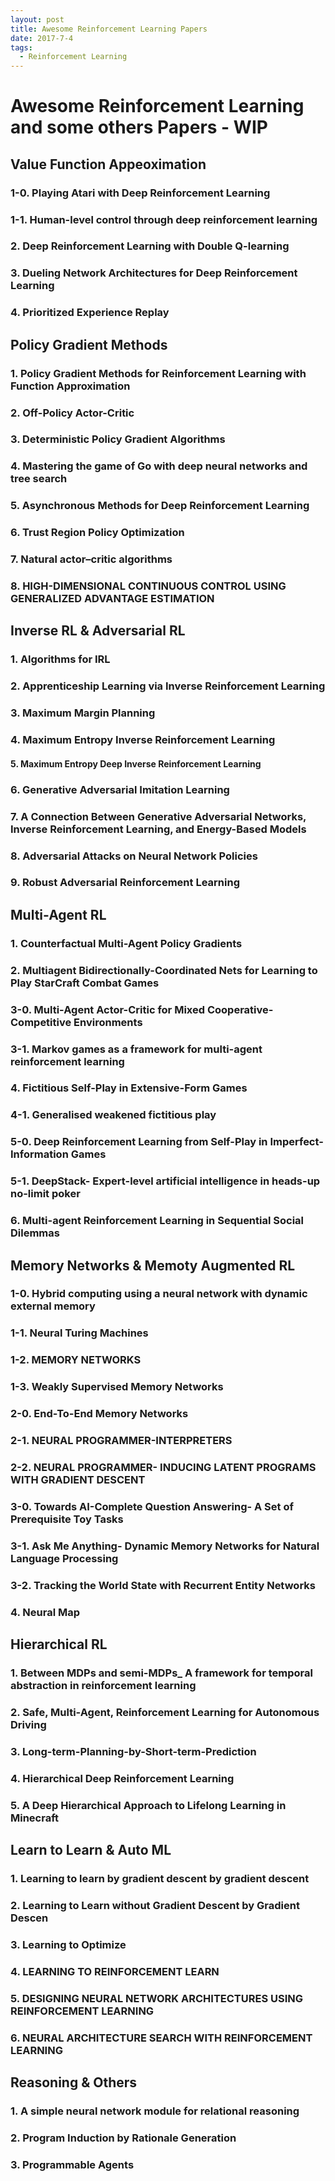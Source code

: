 ```yaml
---
layout: post
title: Awesome Reinforcement Learning Papers
date: 2017-7-4
tags:
  - Reinforcement Learning
---
```



# Awesome Reinforcement Learning and some others Papers - WIP

## Value Function Appeoximation

### 1-0. Playing Atari with Deep Reinforcement Learning

### 1-1. Human-level control through deep reinforcement learning

### 2. Deep Reinforcement Learning with Double Q-learning 

### 3. Dueling Network Architectures for Deep Reinforcement Learning

### 4. Prioritized Experience Replay

## Policy Gradient Methods

### 1. Policy Gradient Methods for Reinforcement Learning with Function Approximation 

### 2. Off-Policy Actor-Critic

### 3. Deterministic Policy Gradient Algorithms

### 4. Mastering the game of Go with deep neural networks and tree search

### 5. Asynchronous Methods for Deep Reinforcement Learning

### 6. Trust Region Policy Optimization

### 7. Natural actor–critic algorithms

### 8. HIGH-DIMENSIONAL CONTINUOUS CONTROL USING GENERALIZED ADVANTAGE ESTIMATION

## Inverse RL & Adversarial RL

### 1. Algorithms for IRL

### 2. Apprenticeship Learning via Inverse Reinforcement Learning

### 3. Maximum Margin Planning

### 4. Maximum Entropy Inverse Reinforcement Learning

#### 5. Maximum Entropy Deep Inverse Reinforcement Learning

### 6. Generative Adversarial Imitation Learning

### 7. A Connection Between Generative Adversarial Networks, Inverse Reinforcement Learning, and Energy-Based Models

### 8. Adversarial Attacks on Neural Network Policies

### 9. Robust Adversarial Reinforcement Learning

## Multi-Agent RL

### 1. Counterfactual Multi-Agent Policy Gradients

### 2. Multiagent Bidirectionally-Coordinated Nets for Learning to Play StarCraft Combat Games

### 3-0. Multi-Agent Actor-Critic for Mixed Cooperative-Competitive Environments

### 3-1. Markov games as a framework for multi-agent reinforcement learning

### 4. Fictitious Self-Play in Extensive-Form Games

### 4-1. Generalised weakened fictitious play

### 5-0. Deep Reinforcement Learning from Self-Play in Imperfect-Information Games

### 5-1. DeepStack- Expert-level artificial intelligence in heads-up no-limit poker

### 6. Multi-agent Reinforcement Learning in Sequential Social Dilemmas

## Memory Networks & Memoty Augmented RL

### 1-0. Hybrid computing using a neural network with dynamic external memory

### 1-1. Neural Turing Machines

### 1-2. MEMORY NETWORKS

### 1-3. Weakly Supervised Memory Networks

### 2-0. End-To-End Memory Networks

### 2-1. NEURAL PROGRAMMER-INTERPRETERS

### 2-2. NEURAL PROGRAMMER- INDUCING LATENT PROGRAMS WITH GRADIENT DESCENT

### 3-0. Towards AI-Complete Question Answering- A Set of Prerequisite Toy Tasks

### 3-1. Ask Me Anything- Dynamic Memory Networks for Natural Language Processing

### 3-2. Tracking the World State with Recurrent Entity Networks

### 4. Neural Map

## Hierarchical RL

### 1. Between MDPs and semi-MDPs_ A framework for temporal abstraction in reinforcement learning

### 2. Safe, Multi-Agent, Reinforcement Learning for Autonomous Driving

### 3. Long-term-Planning-by-Short-term-Prediction

### 4. Hierarchical Deep Reinforcement Learning

### 5. A Deep Hierarchical Approach to Lifelong Learning in Minecraft

## Learn to Learn & Auto ML

### 1. Learning to learn by gradient descent by gradient descent

### 2. Learning to Learn without Gradient Descent by Gradient Descen

### 3. Learning to Optimize

### 4. LEARNING TO REINFORCEMENT LEARN

### 5. DESIGNING NEURAL NETWORK ARCHITECTURES USING REINFORCEMENT LEARNING

### 6. NEURAL ARCHITECTURE SEARCH WITH REINFORCEMENT LEARNING

## Reasoning & Others

### 1. A simple neural network module for relational reasoning

### 2. Program Induction by Rationale Generation

### 3. Programmable Agents